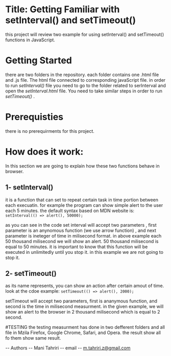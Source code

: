 Title: Getting Familiar with setInterval() and setTimeout() 
===============================
this project will review two example for using setInterval() and setTimeout() functions in JavaScript. 

# Getting Started

there are two folders in the repository. each folder contains one .html file and .js file. The html file connected to corresponding javaScript file. in order to run *setInterval()* file you need to go to the folder related to serInterval and open the *setInterval.html* file. You need to take similar steps in order to run *setTimeout()* .

# Prerequisties 
there is no prerequirments for this project.


# How does it work:
In this section we are going to explain how these two functions behave in browser.

## 1- setInterval()

it is a function that can set to repeat certain task in time portion between each execuatin. for example the program can show simple alert to the user each 5 minutes. 
the default syntax based on MDN website is:
`setInterval(() => alert(), 50000);`

as you can see in the code set interval will accept two parameters , first parameter is an anynomous function (we use arrow function) , and next parameter is ineteger of time in milisecond format.
in above example each 50 thousand milisecond we will show an alert. 50 thousand milisecond is equal to 50 minutes. 
it is important to know that this function will be executed in unlimitedly until you stop it. in this example we are not going to stop it.

## 2- setTimeout()

as its name represents, you can show an action after certain amout of time. look at the cdoe example: 
`setTimeout(() => alert(), 2000);`

setTimeout will accept two parameters, first is ananymous function, and second is the time in milisecond measurment. in the given example, we will show an alert to the browser in 2 thousand milisecond which is equal to 2 second. 

#TESTING
the testing measurment has done in two defferent folders and all file in Mzila Firefox, Google Chrome, Safari, and Opera. 
the result show all fo them show same result.





 -- Authors -- 
Mani Tahriri
-- email -- 
m.tahriri.z@gmail.com



